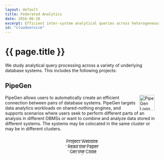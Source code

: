 ```yaml
---
layout: default
title: Federated Analytics
date: 2016-06-28
excerpt: Efficient inter-system analytical queries across heterogeneous database systems
id: "cloudservice"
---
```


# {{ page.title }}

We study analytical query processing across a variety of underlying database systems.  This includes the following projects:

## PipeGen

<img src="//db.cs.washington.edu/images/projects/pipegen.png" alt="PipeGen Logo" style="height: 50px; float: right; margin-right: 1em" />
PipeGen allows users to automatically create an efficient connection between pairs of database systems. PipeGen targets data analytics workloads on shared-nothing engines, and supports scenarios where users seek to perform different parts of an analysis in different DBMSs or want to combine and analyze data stored in different systems. The systems may be colocated in the same cluster or may be in different clusters.

<p style="text-align: center">
	<a class="btn btn-primary btn-md  label-primary" href="http://db.cs.washington.edu/projects/pipegen/" role="button" style="width: 180px;"><span style="position: relative; top:10px">Project Website</span><br/><small>&nbsp;</small></a>
	<a class="btn btn-primary btn-md label-primary" href="https://arxiv.org/pdf/1605.01664v2.pdf" role="button" style="width: 180px;"><span style="position: relative; top:10px">Read the Paper</span><br/><small>&nbsp;</small></a>
	<a class="btn btn-primary btn-md label-primary" href="https://github.com/uwdb/pipegen" role="button" style="width: 180px;"><span style="position: relative; top:10px">Get the Code</span><br/><small>&nbsp;</small></a>
</p>
